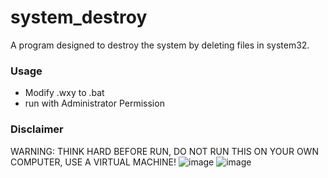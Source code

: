 # system_destroy
A program designed to destroy the system by deleting files in system32.

### Usage
+ Modify .wxy to .bat
+ run with Administrator Permission

### Disclaimer
WARNING: THINK HARD BEFORE RUN, DO NOT RUN THIS ON YOUR OWN COMPUTER, USE A VIRTUAL MACHINE!
![image](https://github.com/1013503897/system_destroy/img/damage_system1.png)
![image](https://github.com/1013503897/system_destroy/img/damage_system2.png)
